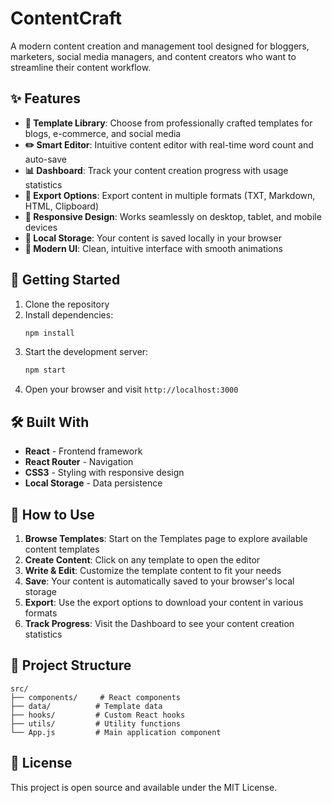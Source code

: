 # ContentCraft

A modern content creation and management tool designed for bloggers, marketers, social media managers, and content creators who want to streamline their content workflow.

## ✨ Features

- **📝 Template Library**: Choose from professionally crafted templates for blogs, e-commerce, and social media
- **✏️ Smart Editor**: Intuitive content editor with real-time word count and auto-save
- **📊 Dashboard**: Track your content creation progress with usage statistics
- **💾 Export Options**: Export content in multiple formats (TXT, Markdown, HTML, Clipboard)
- **📱 Responsive Design**: Works seamlessly on desktop, tablet, and mobile devices
- **💾 Local Storage**: Your content is saved locally in your browser
- **🎨 Modern UI**: Clean, intuitive interface with smooth animations

## 🚀 Getting Started

1. Clone the repository
2. Install dependencies:
   ```bash
   npm install
   ```
3. Start the development server:
   ```bash
   npm start
   ```
4. Open your browser and visit `http://localhost:3000`

## 🛠️ Built With

- **React** - Frontend framework
- **React Router** - Navigation
- **CSS3** - Styling with responsive design
- **Local Storage** - Data persistence

## 📖 How to Use

1. **Browse Templates**: Start on the Templates page to explore available content templates
2. **Create Content**: Click on any template to open the editor
3. **Write & Edit**: Customize the template content to fit your needs
4. **Save**: Your content is automatically saved to your browser's local storage
5. **Export**: Use the export options to download your content in various formats
6. **Track Progress**: Visit the Dashboard to see your content creation statistics

## 🔧 Project Structure

```
src/
├── components/     # React components
├── data/          # Template data
├── hooks/         # Custom React hooks
├── utils/         # Utility functions
└── App.js         # Main application component
```

## 📄 License

This project is open source and available under the MIT License.